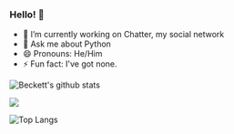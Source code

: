 ### Hello! 👋

- 🔭 I’m currently working on Chatter, my social network
- 💬 Ask me about Python
- 😄 Pronouns: He/Him
- ⚡ Fun fact: I've got none.

![Beckett's github stats](https://github-readme-stats.vercel.app/api?username=beckettnormington&show_icons=true&theme=tokyonight&count_private=true)

![](https://visitor-badge.laobi.icu/badge?page_id=beckettnormington.beckettnormington)

![Top Langs](https://github-readme-stats.vercel.app/api/top-langs/?username=CharalambosIoannou&theme=tokyonight)


